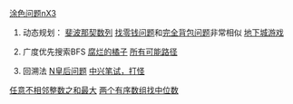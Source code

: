 [涂色问题nX3](numOfWays.py)


1. 动态规划：
[斐波那契数列](fib.py)
[找零钱问题](coinChange.py)和[完全背包问题](Sobag.py)非常相似
[地下城游戏](calculateMinimumHP.py)

2. 广度优先搜索BFS
[腐烂的橘子](orangesRotting.py)
[所有可能路径](allPathsSourceTarget.py)


3. 回溯法
[N皇后问题](solveNQueens.py)
[中兴笔试，打怪](zte.py)









[任意不相邻整数之和最大](maxSum.py)
[两个有序数组找中位数](findMedianSortedArrays.py)